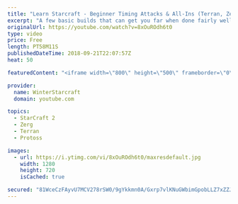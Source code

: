 ```yaml
---
title: "Learn Starcraft - Beginner Timing Attacks & All-Ins (Terran, Zerg & Protoss)"
excerpt: "A few basic builds that can get you far when done fairly well. Also important is how not to overextend and lose everything."
originalUrl: https://youtube.com/watch?v=8xOuROdh6t0
type: video
price: Free
length: PT58M11S
publishedDateTime: 2018-09-21T22:07:57Z
heat: 50

featuredContent: "<iframe width=\"800\" height=\"500\" frameborder=\"0\" src=\"https://www.youtube.com/embed/8xOuROdh6t0\" allow=\"accelerometer; autoplay; encrypted-media; gyroscope; picture-in-picture\" allowfullscreen></iframe>"

provider:
  name: WinterStarcraft
  domain: youtube.com

topics:
  - StarCraft 2
  - Zerg
  - Terran
  - Protoss

images:
  - url: https://i.ytimg.com/vi/8xOuROdh6t0/maxresdefault.jpg
    width: 1280
    height: 720
    isCached: true

secured: "81WceCzFAyvU7MCV278rSW0/9gYkkmn0A/Gxrp7vlKNuGWbimGpobLLZ7xZZJJbxh34sXKe936L5hFdUR73XB5uhKyf0j5V29NU8iYwpYPbrFuWVA8yvnia1ho76OECT+KDa8sOLO3FRuCEt5mIE0Rw6pDuicopSOUl1cddI1IX0iNQS8IjRuynme9lW0cnoQKEZEn7zs/8SWIz+VyldyAy6cT9equjFGh3/bTPd5ml2tspI/KS5An0/stzxZRZrub6HMrA5Z7EzIovlTSYtQ4G7lG8lQoeG0w3OfQ6erPpNOcppRCq2qdZE4Qq70qNkhRNdD5WhKxbut4EAxdVCGP/Mq4sknANE5p8YRLzHVTkN+E5Id5pMFEkNUVZdNBlmIyFIXuQF25cc3JNtir0JUdJNFXf1HnlM3kPzAC5DxE4=;YMFZ2DTqu9rTO7kBXqcnAg=="
---
```


